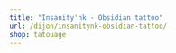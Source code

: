 ```yaml
---
title: "Insanity'nk - Obsidian tattoo"
url: /dijon/insanitynk-obsidian-tattoo/
shop: tatouage
---
```

